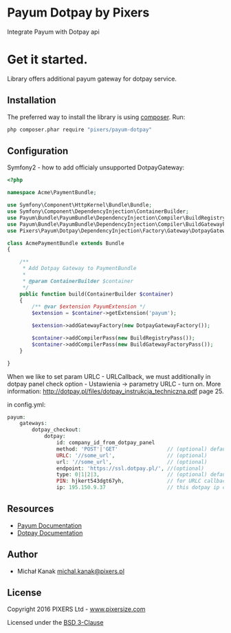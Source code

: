 # Payum Dotpay by Pixers

Integrate Payum with Dotpay api

# Get it started.

Library offers additional payum gateway for dotpay service.

## Installation

The preferred way to install the library is using [composer](http://getcomposer.org/).
Run:

```bash
php composer.phar require "pixers/payum-dotpay"
```

## Configuration

Symfony2 - how to add officialy unsupported DotpayGateway:

```php
<?php

namespace Acme\PaymentBundle;

use Symfony\Component\HttpKernel\Bundle\Bundle;
use Symfony\Component\DependencyInjection\ContainerBuilder;
use Payum\Bundle\PayumBundle\DependencyInjection\Compiler\BuildRegistryPass;
use Payum\Bundle\PayumBundle\DependencyInjection\Compiler\BuildGatewayFactoryPass;
use Pixers\Payum\Dotpay\DependencyInjection\Factory\Gateway\DotpayGatewayFactory;

class AcmePaymentBundle extends Bundle
{

    /**
     * Add Dotpay Gateway to PaymentBundle
     *
     * @param ContainerBuilder $container
     */
    public function build(ContainerBuilder $container)
    {
        /** @var $extension PayumExtension */
        $extension = $container->getExtension('payum');

        $extension->addGatewayFactory(new DotpayGatewayFactory());

        $container->addCompilerPass(new BuildRegistryPass());
        $container->addCompilerPass(new BuildGatewayFactoryPass());
    }

}
```

When we like to set param URLC - URLCallback, we must additionally in dotpay panel check option - Ustawienia -> parametry URLC - turn on.
More information: http://dotpay.pl/files/dotpay_instrukcja_techniczna.pdf page 25.

in config.yml:

```php
payum:
    gateways:
        dotpay_checkout:
            dotpay:
                id: company_id_from_dotpay_panel
                method: 'POST'|'GET'                // (optional) default=GET
                URLC: '//some_url',                 // (optional)
                url: '//some_url',                  // (optional)
                endpoint: 'https://ssl.dotpay.pl/', //(optional)
                type: 0|1|2|3,                      // (optional) default=3 
                PIN: hjkert543dgt67yh,              // for URLC callbacks (must be set before in dotpay panel) (optional)
                ip: 195.150.9.37                    // this dotpay ip calls to URLC (optional)
```

## Resources

* [Payum Documentation](http://payum.org/doc)
* [Dotpay Documentation](http://dotpay.pl/files/dotpay_instrukcja_techniczna.pdf)

## Author

* Michał Kanak <michal.kanak@pixers.pl>

## License

Copyright 2016 PIXERS Ltd - www.pixersize.com

Licensed under the [BSD 3-Clause](LICENSE)